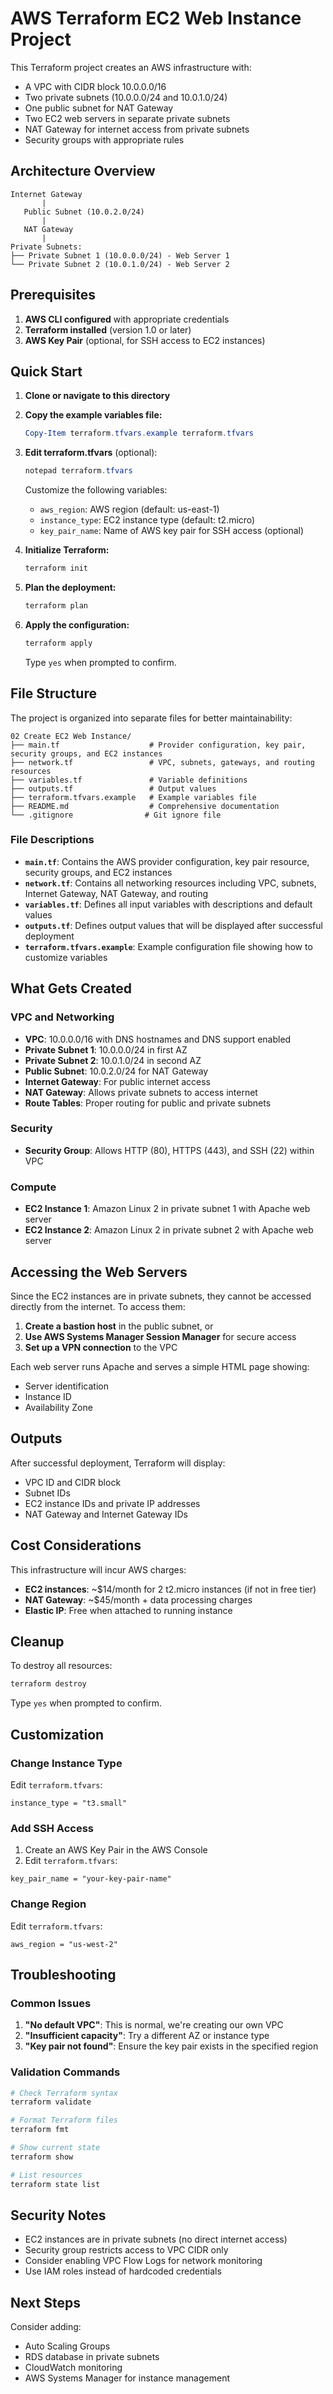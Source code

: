 # AWS Terraform EC2 Web Instance Project

This Terraform project creates an AWS infrastructure with:
- A VPC with CIDR block 10.0.0.0/16
- Two private subnets (10.0.0.0/24 and 10.0.1.0/24)
- One public subnet for NAT Gateway
- Two EC2 web servers in separate private subnets
- NAT Gateway for internet access from private subnets
- Security groups with appropriate rules

## Architecture Overview

```
Internet Gateway
       |
   Public Subnet (10.0.2.0/24)
       |
   NAT Gateway
       |
Private Subnets:
├── Private Subnet 1 (10.0.0.0/24) - Web Server 1
└── Private Subnet 2 (10.0.1.0/24) - Web Server 2
```

## Prerequisites

1. **AWS CLI configured** with appropriate credentials
2. **Terraform installed** (version 1.0 or later)
3. **AWS Key Pair** (optional, for SSH access to EC2 instances)

## Quick Start

1. **Clone or navigate to this directory**

2. **Copy the example variables file:**
   ```powershell
   Copy-Item terraform.tfvars.example terraform.tfvars
   ```

3. **Edit terraform.tfvars** (optional):
   ```powershell
   notepad terraform.tfvars
   ```
   
   Customize the following variables:
   - `aws_region`: AWS region (default: us-east-1)
   - `instance_type`: EC2 instance type (default: t2.micro)
   - `key_pair_name`: Name of AWS key pair for SSH access (optional)

4. **Initialize Terraform:**
   ```powershell
   terraform init
   ```

5. **Plan the deployment:**
   ```powershell
   terraform plan
   ```

6. **Apply the configuration:**
   ```powershell
   terraform apply
   ```
   Type `yes` when prompted to confirm.

## File Structure

The project is organized into separate files for better maintainability:

```
02 Create EC2 Web Instance/
├── main.tf                    # Provider configuration, key pair, security groups, and EC2 instances
├── network.tf                 # VPC, subnets, gateways, and routing resources
├── variables.tf               # Variable definitions
├── outputs.tf                 # Output values
├── terraform.tfvars.example   # Example variables file
├── README.md                  # Comprehensive documentation
└── .gitignore                # Git ignore file
```

### File Descriptions

- **`main.tf`**: Contains the AWS provider configuration, key pair resource, security groups, and EC2 instances
- **`network.tf`**: Contains all networking resources including VPC, subnets, Internet Gateway, NAT Gateway, and routing
- **`variables.tf`**: Defines all input variables with descriptions and default values
- **`outputs.tf`**: Defines output values that will be displayed after successful deployment
- **`terraform.tfvars.example`**: Example configuration file showing how to customize variables

## What Gets Created

### VPC and Networking
- **VPC**: 10.0.0.0/16 with DNS hostnames and DNS support enabled
- **Private Subnet 1**: 10.0.0.0/24 in first AZ
- **Private Subnet 2**: 10.0.1.0/24 in second AZ
- **Public Subnet**: 10.0.2.0/24 for NAT Gateway
- **Internet Gateway**: For public internet access
- **NAT Gateway**: Allows private subnets to access internet
- **Route Tables**: Proper routing for public and private subnets

### Security
- **Security Group**: Allows HTTP (80), HTTPS (443), and SSH (22) within VPC

### Compute
- **EC2 Instance 1**: Amazon Linux 2 in private subnet 1 with Apache web server
- **EC2 Instance 2**: Amazon Linux 2 in private subnet 2 with Apache web server

## Accessing the Web Servers

Since the EC2 instances are in private subnets, they cannot be accessed directly from the internet. To access them:

1. **Create a bastion host** in the public subnet, or
2. **Use AWS Systems Manager Session Manager** for secure access
3. **Set up a VPN connection** to the VPC

Each web server runs Apache and serves a simple HTML page showing:
- Server identification
- Instance ID
- Availability Zone

## Outputs

After successful deployment, Terraform will display:
- VPC ID and CIDR block
- Subnet IDs
- EC2 instance IDs and private IP addresses
- NAT Gateway and Internet Gateway IDs

## Cost Considerations

This infrastructure will incur AWS charges:
- **EC2 instances**: ~$14/month for 2 t2.micro instances (if not in free tier)
- **NAT Gateway**: ~$45/month + data processing charges
- **Elastic IP**: Free when attached to running instance

## Cleanup

To destroy all resources:
```powershell
terraform destroy
```
Type `yes` when prompted to confirm.

## Customization

### Change Instance Type
Edit `terraform.tfvars`:
```
instance_type = "t3.small"
```

### Add SSH Access
1. Create an AWS Key Pair in the AWS Console
2. Edit `terraform.tfvars`:
```
key_pair_name = "your-key-pair-name"
```

### Change Region
Edit `terraform.tfvars`:
```
aws_region = "us-west-2"
```

## Troubleshooting

### Common Issues

1. **"No default VPC"**: This is normal, we're creating our own VPC
2. **"Insufficient capacity"**: Try a different AZ or instance type
3. **"Key pair not found"**: Ensure the key pair exists in the specified region

### Validation Commands

```powershell
# Check Terraform syntax
terraform validate

# Format Terraform files
terraform fmt

# Show current state
terraform show

# List resources
terraform state list
```

## Security Notes

- EC2 instances are in private subnets (no direct internet access)
- Security group restricts access to VPC CIDR only
- Consider enabling VPC Flow Logs for network monitoring
- Use IAM roles instead of hardcoded credentials

## Next Steps

Consider adding:
- Auto Scaling Groups
- RDS database in private subnets
- CloudWatch monitoring
- AWS Systems Manager for instance management
